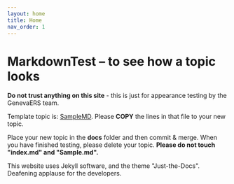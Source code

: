 ```yaml
---
layout: home
title: Home
nav_order: 1
---
```


# MarkdownTest – to see how a topic looks
  
**Do not trust anything on this site** - this is just for appearance testing by the GenevaERS team.
 
Template topic is: [SampleMD](SampleMD.md). Please **COPY** the lines in that file to your new topic.
 
Place your new topic in the **docs** folder and then commit & merge. 
When you have finished testing, please delete your topic.
**Please do not touch "index.md" and "Sample.md".**

This website uses Jekyll software, and the theme "Just-the-Docs".  Deafening applause for the developers.
